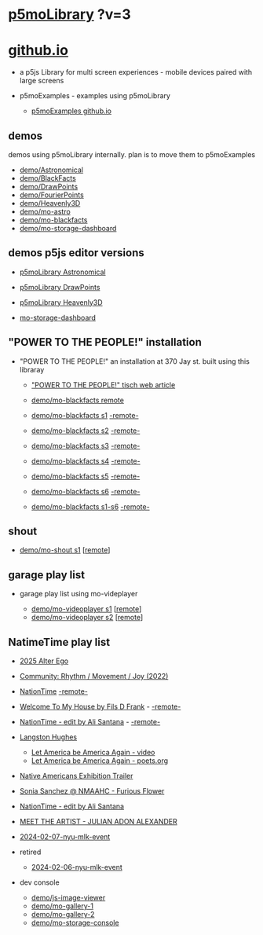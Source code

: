 # [p5moLibrary](https://github.com/molab-itp/p5moLibrary) ?v=3

# [github.io](https://molab-itp.github.io/p5moLibrary/src?v=3)

- a p5js Library for multi screen experiences - mobile devices paired with large screens

- p5moExamples - examples using p5moLibrary

  - [ p5moExamples github.io ](https://molab-itp.github.io/p5moExamples)

## demos

demos using p5moLibrary internally. plan is to move them to p5moExamples

- [demo/Astronomical](demo/Astronomical?v=3)
- [demo/BlackFacts](demo/BlackFacts?v=3)
- [demo/DrawPoints](demo/DrawPoints?v=3)
- [demo/FourierPoints](demo/FourierPoints?v=3)
- [demo/Heavenly3D](demo/Heavenly3D?v=3)
- [demo/mo-astro](demo/mo-astro?v=3)
- [demo/mo-blackfacts](demo/mo-blackfacts?v=3)
- [demo/mo-storage-dashboard](demo/mo-storage-dashboard?v=3)

## demos p5js editor versions

- [p5moLibrary Astronomical](https://editor.p5js.org/jht9629-nyu/sketches/iIIAb8KIDr)

- [p5moLibrary DrawPoints](https://editor.p5js.org/jht9629-nyu/sketches/TQyVoswjQ)

- [p5moLibrary Heavenly3D](https://editor.p5js.org/jht9629-nyu/sketches/6VM5IMP4m)

- [mo-storage-dashboard](https://editor.p5js.org/jht9629-nyu/sketches/Osz28nOS9)

## "POWER TO THE PEOPLE!" installation

- "POWER TO THE PEOPLE!" an installation at 370 Jay st. built using this libraray

  - ["POWER TO THE PEOPLE!" tisch web article](https://tisch.nyu.edu/itp/news/spring-2024/community-facing-interactive-installations-on-the-ground-floor-o)

  - [demo/mo-blackfacts remote](demo/mo-blackfacts?v=3)
  - [demo/mo-blackfacts s1](demo/mo-blackfacts?v=3&group=s1&qrcode=mo-blackfacts-qrcode-1.png) [-remote-](demo/mo-blackfacts?v=3&group=s1)
  - [demo/mo-blackfacts s2](demo/mo-blackfacts?v=3&group=s2&qrcode=mo-blackfacts-qrcode-2.png) [-remote-](demo/mo-blackfacts?v=3&group=s2)
  - [demo/mo-blackfacts s3](demo/mo-blackfacts?v=3&group=s3&qrcode=mo-blackfacts-qrcode-3.png) [-remote-](demo/mo-blackfacts?v=3&group=s3)
  - [demo/mo-blackfacts s4](demo/mo-blackfacts?v=3&group=s4&qrcode=mo-blackfacts-qrcode-4.png) [-remote-](demo/mo-blackfacts?v=3&group=s4)
  - [demo/mo-blackfacts s5](demo/mo-blackfacts?v=3&group=s5&qrcode=mo-blackfacts-qrcode-5.png) [-remote-](demo/mo-blackfacts?v=3&group=s5)
  - [demo/mo-blackfacts s6](demo/mo-blackfacts?v=3&group=s6&qrcode=mo-blackfacts-qrcode-6.png) [-remote-](demo/mo-blackfacts?v=3&group=s6)
  - [demo/mo-blackfacts s1-s6](demo/mo-blackfacts?v=3&group=s1,s2,s3,s4,s5,s6&qrcode=mo-blackfacts-qrcode-1-6.png) [-remote-](demo/mo-blackfacts?v=3&group=s1,s2,s3,s4,s5,s6)

## shout

- [demo/mo-shout s1](demo/mo-shout?v=3&group=s1&qrcode=mo-shout-qrcode-1.png) [[remote](qrcode/mo-shout.html?v=3&group=s1)]
<!-- https://molab-itp.github.io/p5moLibrary/src/qrcode/mo-shout.html?group=s1 -->

## garage play list

- garage play list using mo-videplayer

  - [demo/mo-videoplayer s1](demo/mo-videoplayer?v=3&group=s1&qrcode=mo-videoplayer-qrcode-1.png)
    [[remote](qrcode/mo-videoplayer.html?v=3&group=s1)]
  - [demo/mo-videoplayer s2](demo/mo-videoplayer?v=3&group=s2&qrcode=mo-videoplayer-qrcode-2.png)
    [[remote](qrcode/mo-videoplayer.html?v=3&group=s2)]

## NatimeTime play list

- [2025 Alter Ego](demo/mo-videoplayer/index.html?playlist=zJxFKxA5lT0&qrcode=2024-alter-ego.png)

- [Community: Rhythm / Movement / Joy (2022)](demo/mo-videoplayer/index.html?playlist=8HfVf69nUX0)

- [NationTime](demo/mo-videoplayer/index.html?qrcode=NationTime.png) [-remote-](demo/mo-videoplayer/index.html)

- [Welcome To My House by Fils D Frank](demo/mo-videoplayer/?playlist=kinLtCLHYvo&title=Welcome%20To%20My%20House%20by%20Fils%20D%20Frank&qrcode=NationTime.png) - [-remote-](demo/mo-videoplayer/?playlist=kinLtCLHYvo&title=Welcome%20To%20My%20House%20by%20Fils%20D%20Frank)

- [NationTime - edit by Ali Santana](demo/mo-videoplayer/?playlist=-UtKxghWlvY&title=NationTime%20-%20ELUCID%20-%20BETAMAX&qrcode=NationTime.png) - [-remote-](demo/mo-videoplayer/?playlist=-UtKxghWlvY&title=NationTime%20-%20ELUCID%20-%20BETAMAX)

- [Langston Hughes ](demo/BlackFacts?playlist=XzI3huqpCi4)

  - [Let America be America Again - video](demo/mo-blackfacts?playlist=CFNM8GB_Yp0&title=%E2%98%85)
  - [Let America be America Again - poets.org](https://poets.org/poem/let-america-be-america-again)

- [Native Americans Exhibition Trailer](demo/BlackFacts?playlist=hpjNGTYvpxw)

- [Sonia Sanchez @ NMAAHC - Furious Flower](demo/mo-blackfacts?playlist=FNLp8e-cfgk&title=Sonia%20Sanchez)

- [NationTime - edit by Ali Santana](demo/mo-videoplayer?playlist=-UtKxghWlvY&title=NationTime%20-%20ELUCID%20-%20BETAMAX&qrcode=NationTime.png)

- [MEET THE ARTIST - JULIAN ADON ALEXANDER](demo/mo-blackfacts?playlist=wk0La_2igws&title=MEET%20THE%20ARTIST%20-%20JULIAN%20ADON%20ALEXANDE%20-%20What%20it%20is&qrcode=JULIAN.png)

- [2024-02-07-nyu-mlk-event](demo/mo-blackfacts?playlist=lG758MniLYg&qrcode=annoucement-01.png&title=2024-02-07-nyu-mlk-event)

- retired

  - [2024-02-06-nyu-mlk-event](demo/mo-blackfacts?playlist=zbRz5xTaLYI&qrcode=annoucement-01.png&title=2024-02-06-nyu-mlk-event)
  <!-- - [Weapons of White Destruction - TJ](demo/mo-blackfacts?playlist=ob8YQPGJiHY&title=Weapons%20of%20White%20Destruction%20-%20TJ&&qrcode=TJ.png) -->

- dev console

  - [demo/js-image-viewer](demo/js-image-viewer?v=3)
  - [demo/mo-gallery-1](demo/mo-gallery-1?v=3)
  - [demo/mo-gallery-2](demo/mo-gallery-2?v=3)
  - [demo/mo-storage-console](demo/mo-storage-console?v=3)

<!--

- retired
  - [demo/mo-astro-host-0](demo/mo-astro-host-0?v=3)
  - [demo/mo-astro-host-1](demo/mo-astro-host-1?v=3)
  - [demo/mo-astro-remote-0](demo/mo-astro-remote-0?v=3)
  - [demo/mo-astro-remote-1](demo/mo-astro-remote-1?v=3)

  - [demo/mo-blackfacts-host](demo/mo-blackfacts-host?v=3)
  - [demo/mo-blackfacts-remote](demo/mo-blackfacts-remote?v=3)

# https://www.youtube.com/watch?v=hpjNGTYvpxw
# The Land Carries Our Ancestors: Contemporary Art by Native Americans Exhibition Trailer

 -->
